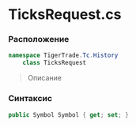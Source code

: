 
# TicksRequest.cs
### Расположение
```csharp
namespace TigerTrade.Tc.History  
    class TicksRequest
```

> Описание

### Синтаксис
```csharp
public Symbol Symbol { get; set; }
```
